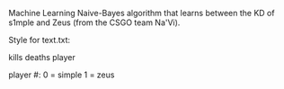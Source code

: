 Machine Learning Naive-Bayes algorithm that learns between the KD of s1mple and Zeus (from the CSGO team Na'Vi).

Style for text.txt:

kills deaths player

player #:
0 = simple
1 = zeus